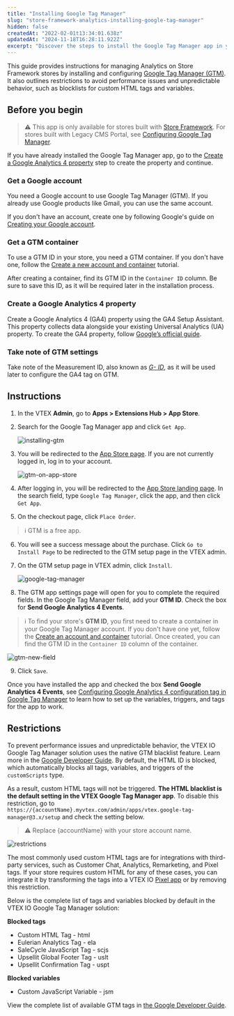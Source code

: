 ```yaml
---
title: "Installing Google Tag Manager"
slug: "store-framework-analytics-installing-google-tag-manager"
hidden: false
createdAt: "2022-02-01t13:34:01.638z"
updatedAt: "2024-11-18T16:28:11.922Z"
excerpt: "Discover the steps to install the Google Tag Manager app in your Store Framework store."
---
```


This guide provides instructions for managing Analytics on Store Framework stores by installing and configuring [Google Tag Manager (GTM)](https://tagmanager.google.com/). It also outlines restrictions to avoid performance issues and unpredictable behavior, such as blocklists for custom HTML tags and variables.

## Before you begin

> ⚠️ This app is only available for stores built with [Store Framework](https://developers.vtex.com/docs/guides/store-framework). For stores built with Legacy CMS Portal, see [Configuring Google Tag Manager](https://help.vtex.com/en/tutorial/how-to-setup-google-analytics-in-vtex-store--G2P0rmSrEiqCcmUMyUUwG#configuring-google-tag-manager).

If you have already installed the Google Tag Manager app, go to the [Create a Google Analytics 4 property](#create-a-google-analytics-4-property) step to create the property and continue.

<Steps>

### Get a Google account

You need a Google account to use Google Tag Manager (GTM). If you already use Google products like Gmail, you can use the same account.

If you don't have an account, create one by following Google's guide on [Creating your Google account](https://accounts.google.com/signup/v2/webcreateaccount?service=analytics\&continue=https%3A%2F%2Ftagmanager.google.com%2F\&dsh=S1158101756%3A1642078409369040\&biz=true\&flowName=GlifWebSignIn\&flowEntry=SignUp\&nogm=true).

### Get a GTM container

To use a GTM ID in your store, you need a GTM container. If you don't have one, follow the [Create a new account and container](https://support.google.com/tagmanager/answer/6103696?hl=en#install) tutorial.

After creating a container, find its GTM ID in the `Container ID` column. Be sure to save this ID, as it will be required later in the installation process.

### Create a Google Analytics 4 property

Create a Google Analytics 4 (GA4) property using the GA4 Setup Assistant. This property collects data alongside your existing Universal Analytics (UA) property. To create the GA4 property, follow [Google’s official guide](https://support.google.com/analytics/answer/9744165#zippy=%2Cin-this-article).

### Take note of GTM settings

Take note of the Measurement ID, also known as [_G- ID_](https://support.google.com/analytics/answer/9539598#find-G-ID), as it will be used later to configure the GA4 tag on GTM.

</Steps>

## Instructions

1. In the VTEX **Admin**, go to **Apps > Extensions Hub > App Store**.

2. Search for the Google Tag Manager app and click `Get App`.

   ![installing-gtm](https://cdn.jsdelivr.net/gh/vtexdocs/dev-portal-content@main/images/installing-gtm.gif)

3. You will be redirected to the [App Store page](https://apps.vtex.com/vtex-google-tag-manager/p). If you are not currently logged in, log in to your account.

   ![gtm-on-app-store](https://cdn.jsdelivr.net/gh/vtexdocs/dev-portal-content@main/images/gtm-on-app-store.gif)

4. After logging in, you will be redirected to the [App Store landing page](https://apps.vtex.com/). In the search field, type `Google Tag Manager`, click the app, and then click `Get App`.

5. On the checkout page, click `Place Order`.

> ℹ️ GTM is a free app.

6. You will see a success message about the purchase. Click `Go to Install Page` to be redirected to the GTM setup page in the VTEX admin.

7. On the GTM setup page in VTEX admin, click `Install`.

   ![google-tag-manager](https://cdn.jsdelivr.net/gh/vtexdocs/dev-portal-content@main/images/google-tag-manager.gif)

8. The GTM app settings page will open for you to complete the required fields.
   In the Google Tag Manager field, add your **GTM ID**.
   Check the box for **Send Google Analytics 4 Events**.

> ℹ️ To find your store's **GTM ID**, you first need to create a container in your Google Tag Manager account. If you don't have one yet, follow the [Create an account and container](https://support.google.com/tagmanager/answer/6103696?hl=en#install) tutorial. Once created, you can find the GTM ID in the `Container ID` column of the container.

![gtm-new-field](https://vtexhelp.vtexassets.com/assets/docs/src/gtm-new-field___bf665f34409d6d7cbcfc79239e277ee0.png)

9. Click `Save`.

Once you have installed the app and checked the box **Send Google Analytics 4 Events**, see [Configuring Google Analytics 4 configuration tag in Google Tag Manager](https://developers.vtex.com/docs/guides/vtex-io-documentation-setting-up-google-tag-manager) to learn how to set up the variables, triggers, and tags for the app to work.

## Restrictions

To prevent performance issues and unpredictable behavior, the VTEX IO Google Tag Manager solution uses the native GTM blacklist feature. Learn more in the [Google Developer Guide](https://developers.google.com/tag-platform/tag-manager/web/restrict). By default, the HTML ID is blocked, which automatically blocks all tags, variables, and triggers of the `customScripts` type.

As a result, custom HTML tags will not be triggered. **The HTML blacklist is the default setting in the VTEX Google Tag Manager app**. To disable this restriction, go to `https://{accountName}.myvtex.com/admin/apps/vtex.google-tag-manager@3.x/setup` and check the setting below.

> ⚠ Replace {accountName} with your store account name.

![restrictions](https://cdn.jsdelivr.net/gh/vtexdocs/dev-portal-content@main/images/vtex-io-documentation-installing-google-tag-manager-1.png)

The most commonly used custom HTML tags are for integrations with third-party services, such as Customer Chat, Analytics, Remarketing, and Pixel tags. If your store requires custom HTML for any of these cases, you can integrate it by transforming the tags into a VTEX IO [Pixel app](https://developers.vtex.com/docs/guides/vtex-io-documentation-pixel-app) or by removing this restriction.

Below is the complete list of tags and variables blocked by default in the VTEX IO Google Tag Manager solution:

**Blocked tags**

- Custom HTML Tag - html
- Eulerian Analytics Tag - ela
- SaleCycle JavaScript Tag - scjs
- Upsellit Global Footer Tag - uslt
- Upsellit Confirmation Tag - uspt

**Blocked variables**

- Custom JavaScript Variable - jsm

View the complete list of available GTM tags in [the Google Developer Guide](https://developers.google.com/tag-platform/tag-manager/web/datalayer).
